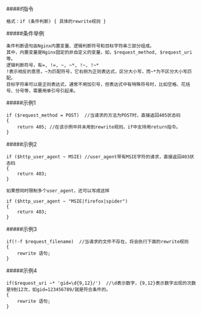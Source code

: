 ####if指令

    格式：if (条件判断) { 具体的rewrite规则 }
    
#####条件举例

    条件判断语句由Nginx内置变量、逻辑判断符号和目标字符串三部分组成。
    其中，内置变量是Nginx固定的非自定义的变量，如，$request_method, $request_uri等。
    逻辑判断符号，有=, !=, ~, ~*, !~, !~*
    !表示相反的意思，~为匹配符号，它右侧为正则表达式，区分大小写，而~*为不区分大小写匹配。
    目标字符串可以是正则表达式，通常不用加引号，但表达式中有特殊符号时，比如空格、花括号、分号等，需要用单引号引起来。

#####示例1

    if ($request_method = POST)  //当请求的方法为POST时，直接返回405状态码
    {
	    return 405; //在该示例中并未用到rewrite规则，if中支持用return指令。
    }

#####示例2

    if ($http_user_agent ~ MSIE) //user_agent带有MSIE字符的请求，直接返回403状态码
    {
	    return 403;
    }

    如果想同时限制多个user_agent，还可以写成这样

    if ($http_user_agent ~ "MSIE|firefox|spider")
    {
	    return 403;
    }

#####示例3

    if(!-f $request_filename)  //当请求的文件不存在，将会执行下面的rewrite规则
    {
        rewrite 语句;
    }
    
#####示例4

    if($request_uri ~* 'gid=\d{9,12}/')  //\d表示数字，{9,12}表示数字出现的次数是9到12次，如gid=123456789/就是符合条件的。
    {
        rewrite 语句;
    }
    
    
